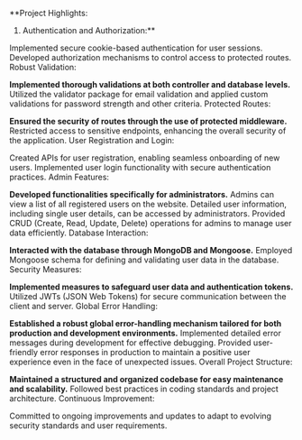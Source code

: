 **Project Highlights:

1. Authentication and Authorization:**

Implemented secure cookie-based authentication for user sessions.
Developed authorization mechanisms to control access to protected routes.
Robust Validation:

**Implemented thorough validations at both controller and database levels.**
Utilized the validator package for email validation and applied custom validations for password strength and other criteria.
Protected Routes:

**Ensured the security of routes through the use of protected middleware.**
Restricted access to sensitive endpoints, enhancing the overall security of the application.
User Registration and Login:

Created APIs for user registration, enabling seamless onboarding of new users.
Implemented user login functionality with secure authentication practices.
Admin Features:

**Developed functionalities specifically for administrators.**
Admins can view a list of all registered users on the website.
Detailed user information, including single user details, can be accessed by administrators.
Provided CRUD (Create, Read, Update, Delete) operations for admins to manage user data efficiently.
Database Interaction:

**Interacted with the database through MongoDB and Mongoose.**
Employed Mongoose schema for defining and validating user data in the database.
Security Measures:

**Implemented measures to safeguard user data and authentication tokens.**
Utilized JWTs (JSON Web Tokens) for secure communication between the client and server.
Global Error Handling:

**Established a robust global error-handling mechanism tailored for both production and development environments.**
Implemented detailed error messages during development for effective debugging.
Provided user-friendly error responses in production to maintain a positive user experience even in the face of unexpected issues.
Overall Project Structure:

**Maintained a structured and organized codebase for easy maintenance and scalability.**
Followed best practices in coding standards and project architecture.
Continuous Improvement:

Committed to ongoing improvements and updates to adapt to evolving security standards and user requirements.

